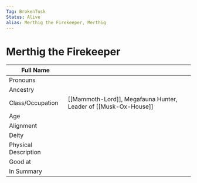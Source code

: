```yaml
---
Tag: BrokenTusk
Status: Alive
alias: Merthig the Firekeeper, Merthig
---
```

# Merthig the Firekeeper

| Full Name            |                  |
| -------------------- | ---------------- |
| Pronouns             |                  |
| Ancestry             |                  |
| Class/Occupation     |  [[Mammoth-Lord]], Megafauna Hunter, Leader of [[Musk-Ox-House]]    
| Age                  |                  |
| Alignment            |                  |
| Deity                |                  |
| Physical Description |                  |
| Good at              |                  |
| In Summary           |                  |


